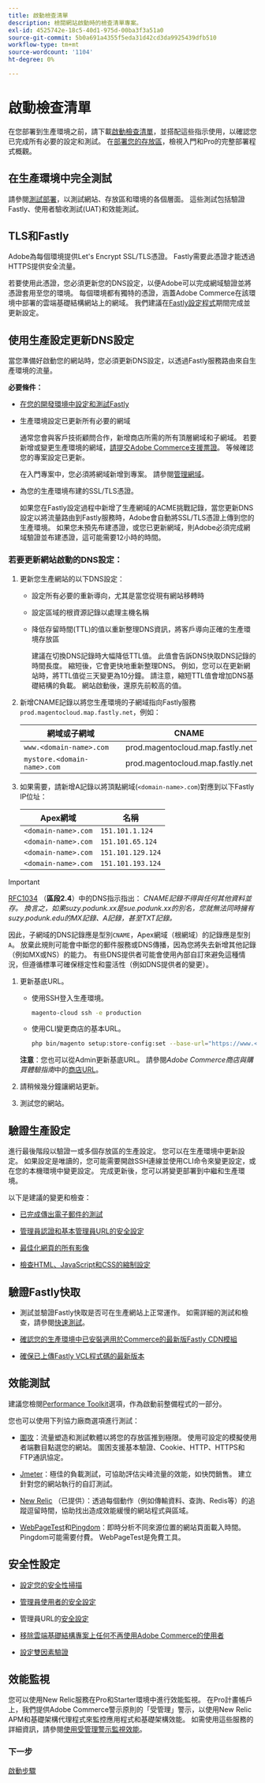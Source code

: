 ```yaml
---
title: 啟動檢查清單
description: 檢閱網站啟動時的檢查清單專案。
exl-id: 4525742e-18c5-40d1-975d-00ba3f3a51a0
source-git-commit: 5b0a691a4355f5eda31d42cd3da9925439dfb510
workflow-type: tm+mt
source-wordcount: '1104'
ht-degree: 0%

---
```


# 啟動檢查清單

在您部署到生產環境之前，請下載[啟動檢查清單](../../assets/adobe-commerce-cloud-prelaunch-checklist.pdf)，並搭配這些指示使用，以確認您已完成所有必要的設定和測試。 在[部署您的存放區](../deploy/staging-production.md)，檢視入門和Pro的完整部署程式概觀。

## 在生產環境中完全測試

請參閱[測試部署](../test/staging-and-production.md)，以測試網站、存放區和環境的各個層面。 這些測試包括驗證Fastly、使用者驗收測試(UAT)和效能測試。

## TLS和Fastly

Adobe為每個環境提供Let&#39;s Encrypt SSL/TLS憑證。 Fastly需要此憑證才能透過HTTPS提供安全流量。

若要使用此憑證，您必須更新您的DNS設定，以便Adobe可以完成網域驗證並將憑證套用至您的環境。 每個環境都有獨特的憑證，涵蓋Adobe Commerce在該環境中部署的雲端基礎結構網站上的網域。 我們建議在[Fastly設定程式](../cdn/fastly-configuration.md)期間完成並更新設定。

## 使用生產設定更新DNS設定

當您準備好啟動您的網站時，您必須更新DNS設定，以透過Fastly服務路由來自生產環境的流量。

**必要條件：**

- [在您的開發環境中設定和測試Fastly](../cdn/fastly-configuration.md#)

- 生產環境設定已更新所有必要的網域

  通常您會與客戶技術顧問合作，新增商店所需的所有頂層網域和子網域。 若要新增或變更生產環境的網域，[請提交Adobe Commerce支援票證](https://support.magento.com/hc/en-us/articles/360019088251)。 等候確認您的專案設定已更新。

  在入門專案中，您必須將網域新增到專案。 請參閱[管理網域](../cdn/fastly-custom-cache-configuration.md#manage-domains)。

- 為您的生產環境布建的SSL/TLS憑證。

  如果您在Fastly設定過程中新增了生產網域的ACME挑戰記錄，當您更新DNS設定以將流量路由到Fastly服務時，Adobe會自動將SSL/TLS憑證上傳到您的生產環境。 如果您未預先布建憑證，或您已更新網域，則Adobe必須完成網域驗證並布建憑證，這可能需要12小時的時間。

### 若要更新網站啟動的DNS設定：

1. 更新您生產網站的以下DNS設定：

   - 設定所有必要的重新導向，尤其是當您從現有網站移轉時

   - 設定區域的根資源記錄以處理主機名稱

   - 降低存留時間(TTL)的值以重新整理DNS資訊，將客戶導向正確的生產環境存放區

     建議在切換DNS記錄時大幅降低TTL值。 此值會告訴DNS快取DNS記錄的時間長度。 縮短後，它會更快地重新整理DNS。 例如，您可以在更新網站時，將TTL值從三天變更為10分鐘。 請注意，縮短TTL值會增加DNS基礎結構的負載。 網站啟動後，還原先前較高的值。


1. 新增CNAME記錄以將您生產環境的子網域指向Fastly服務`prod.magentocloud.map.fastly.net`，例如：

   | 網域或子網域 | CNAME |
   | ----------------------- | -------------------------------- |
   | `www.<domain-name>.com` | prod.magentocloud.map.fastly.net |
   | `mystore.<domain-name>.com` | prod.magentocloud.map.fastly.net |

1. 如果需要，請新增A記錄以將頂點網域(`<domain-name>.com`)對應到以下Fastly IP位址：

   | Apex網域 | 名稱 |
   | --------------- | ----------------- |
   | `<domain-name>.com` | `151.101.1.124` |
   | `<domain-name>.com` | `151.101.65.124` |
   | `<domain-name>.com` | `151.101.129.124` |
   | `<domain-name>.com` | `151.101.193.124` |

>[!IMPORTANT]
>
>[RFC1034](https://www.rfc-editor.org/rfc/rfc1912) （**區段2.4**）中的DNS指示指出：
>_CNAME記錄不得與任何其他資料並存。 換言之，如果suzy.podunk.xx是sue.podunk.xx的別名，您就無法同時擁有suzy.podunk.edu的MX記錄、A記錄，甚至TXT記錄。_
>
>因此，子網域的DNS記錄應是型別`CNAME`，Apex網域（根網域）的記錄應是型別`A`。 放棄此規則可能會中斷您的郵件服務或DNS傳播，因為您將失去新增其他記錄（例如MX或NS）的能力。 有些DNS提供者可能會使用內部自訂來避免這種情況，但遵循標準可確保穩定性和靈活性（例如DNS提供者的變更）。

1. 更新基底URL。

   - 使用SSH登入生產環境。

     ```bash
     magento-cloud ssh -e production
     ```

   - 使用CLI變更商店的基本URL。

     ```bash
     php bin/magento setup:store-config:set --base-url="https://www.<domain-name>.com/"
     ```

   **注意**：您也可以從Admin更新基底URL。 請參閱&#x200B;_Adobe Commerce商店與購買體驗指南_&#x200B;中的[商店URL](https://experienceleague.adobe.com/docs/commerce-admin/stores-sales/site-store/store-urls.html)。

1. 請稍候幾分鐘讓網站更新。

1. 測試您的網站。

## 驗證生產設定

進行最後階段以驗證一或多個存放區的生產設定。 您可以在生產環境中更新設定。 如果設定是唯讀的，您可能需要開啟SSH連線並使用CLI命令來變更設定，或在您的本機環境中變更設定。 完成更新後，您可以將變更部署到中繼和生產環境。

以下是建議的變更和檢查：

- [已完成傳出電子郵件的測試](../project/outgoing-emails.md)

- [管理員認證和基本管理員URL的安全設定](https://docs.magento.com/user-guide/stores/security-admin.html)

- [最佳化網頁的所有影像](../cdn/fastly-image-optimization.md)

- [檢查HTML、JavaScript和CSS的縮制設定](../deploy/static-content.md)

## 驗證Fastly快取

- 測試並驗證Fastly快取是否可在生產網站上正常運作。 如需詳細的測試和檢查，請參閱[快速測試](../test/staging-and-production.md#check-fastly-caching)。

- [確認您的生產環境中已安裝適用於Commerce的最新版Fastly CDN模組](../cdn/fastly-configuration.md#upgrade-the-fastly-module)

- [確保已上傳Fastly VCL程式碼的最新版本](../cdn/fastly-configuration.md#upload-vcl-to-fastly)

## 效能測試

建議您檢閱[Performance Toolkit](https://github.com/magento/magento2/tree/2.4/setup/performance-toolkit)選項，作為啟動前整備程式的一部分。

您也可以使用下列協力廠商選項進行測試：

- [圍攻](https://www.joedog.org/siege-home/)：流量塑造和測試軟體以將您的存放區推到極限。 使用可設定的模擬使用者端數目點選您的網站。 圍困支援基本驗證、Cookie、HTTP、HTTPS和FTP通訊協定。

- [Jmeter](https://jmeter.apache.org/)：極佳的負載測試，可協助評估尖峰流量的效能，如快閃銷售。 建立針對您的網站執行的自訂測試。

- [New Relic](https://support.newrelic.com/s/) （已提供）：透過每個動作（例如傳輸資料、查詢、Redis等）的追蹤逗留時間，協助找出造成效能緩慢的網站程式與區域。

- [WebPageTest](https://www.webpagetest.org/)和[Pingdom](https://www.pingdom.com/)：即時分析不同來源位置的網站頁面載入時間。 Pingdom可能需要付費。 WebPageTest是免費工具。

## 安全性設定

- [設定您的安全性掃描](overview.md#set-up-the-security-scan-tool)

- [管理員使用者的安全設定](https://docs.magento.com/user-guide/stores/security-admin.html)

- 管理員URL的[安全設定](https://docs.magento.com/user-guide/stores/store-urls-custom-admin.html)

- [移除雲端基礎結構專案上任何不再使用Adobe Commerce的使用者](../project/user-access.md)

- [設定雙因素驗證](https://devdocs.magento.com/guides/v2.4/security/two-factor-authentication.html)

## 效能監視

您可以使用New Relic服務在Pro和Starter環境中進行效能監視。 在Pro計畫帳戶上，我們提供Adobe Commerce警示原則的「受管理」警示，以使用New Relic APM和基礎架構代理程式來監控應用程式和基礎架構效能。 如需使用這些服務的詳細資訊，請參閱[使用受管理警示監視效能](../monitor/investigate-performance.md#monitor-performance-with-managed-alerts)。

### 下一步

[啟動步驟](steps.md)
